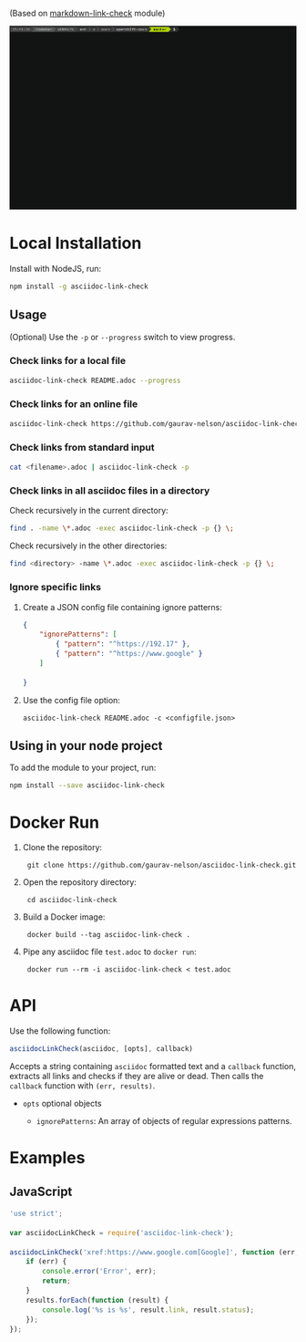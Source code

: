 (Based on [markdown-link-check](https://github.com/tcort/markdown-link-check) module)

<a href="https://asciinema.org/a/TsMPXxqz92aJIeYhUQTsxbpjn?autoplay=1"><img src="https://raw.githubusercontent.com/gaurav-nelson/asciidoc-link-check/master/scr-rec.gif"/></a>

Local Installation
==================

Install with NodeJS, run:

``` bash
npm install -g asciidoc-link-check
```

Usage
-----

(Optional) Use the `-p` or `--progress` switch to view progress.

### Check links for a local file

``` bash
asciidoc-link-check README.adoc --progress
```

### Check links for an online file

``` bash
asciidoc-link-check https://github.com/gaurav-nelson/asciidoc-link-check/blob/master/README.adoc
```

### Check links from standard input

``` bash
cat <filename>.adoc | asciidoc-link-check -p
```

### Check links in all asciidoc files in a directory

Check recursively in the current directory:

``` bash
find . -name \*.adoc -exec asciidoc-link-check -p {} \;
```

Check recursively in the other directories:

``` bash
find <directory> -name \*.adoc -exec asciidoc-link-check -p {} \;
```

### Ignore specific links

1. Create a JSON config file containing ignore patterns:
    ```json
    {
        "ignorePatterns": [
            { "pattern": "^https://192.17" },
            { "pattern": "^https://www.google" }
        ]

    }
    ```
1. Use the config file option:
    ```
    asciidoc-link-check README.adoc -c <configfile.json>
    ```

Using in your node project
--------------------------

To add the module to your project, run:

``` bash
npm install --save asciidoc-link-check
```

Docker Run
==================
1. Clone the repository:

        git clone https://github.com/gaurav-nelson/asciidoc-link-check.git

2. Open the repository directory:

        cd asciidoc-link-check

3. Build a Docker image:

        docker build --tag asciidoc-link-check .

4. Pipe any asciidoc file `test.adoc` to `docker run`:

        docker run --rm -i asciidoc-link-check < test.adoc

API
===

Use the following function:

``` javascript
asciidocLinkCheck(asciidoc, [opts], callback)
```

Accepts a string containing `asciidoc` formatted text and a `callback` function,
extracts all links and checks if they are alive or dead. Then calls the
`callback` function with `(err, results)`.

- `opts` optional objects

  - `ignorePatterns`: An array of objects of regular expressions patterns.

Examples
========

JavaScript
----------

``` javascript
'use strict';

var asciidocLinkCheck = require('asciidoc-link-check');

asciidocLinkCheck('xref:https://www.google.com[Google]', function (err, results) {
    if (err) {
        console.error('Error', err);
        return;
    }
    results.forEach(function (result) {
        console.log('%s is %s', result.link, result.status);
    });
});
```
